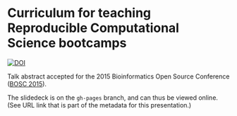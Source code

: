 Curriculum for teaching Reproducible Computational Science bootcamps
====================================================================

[![DOI](https://zenodo.org/badge/doi/10.5281/zenodo.17844.svg)](http://dx.doi.org/10.5281/zenodo.17844)

Talk abstract accepted for the 2015 Bioinformatics Open Source Conference ([BOSC 2015]).

The slidedeck is on the `gh-pages` branch, and can thus be viewed online.
(See URL link that is part of the metadata for this presentation.)

[BOSC 2015]: http://www.open-bio.org/wiki/BOSC_2015 
